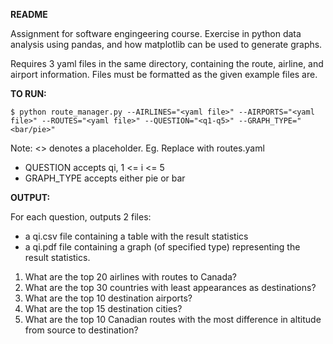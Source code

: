 **README**

Assignment for software engingeering course. Exercise in python data analysis using pandas, and how matplotlib can be used to generate graphs. 

Requires 3 yaml files in the same directory, containing the route, airline, and airport information. Files must be formatted as the given example files are.

**TO RUN:**

    $ python route_manager.py --AIRLINES="<yaml file>" --AIRPORTS="<yaml file>" --ROUTES="<yaml file>" --QUESTION="<q1-q5>" --GRAPH_TYPE="<bar/pie>"

Note: <> denotes a placeholder. Eg. Replace <yaml file> with routes.yaml
* QUESTION accepts qi, 1 <= i <= 5
* GRAPH_TYPE accepts either pie or bar

**OUTPUT:**

For each question, outputs 2 files:
* a qi.csv file containing a table with the result statistics
* a qi.pdf file containing a graph (of specified type) representing the result statistics.

1) What are the top 20 airlines with routes to Canada?
2) What are the top 30 countries with least appearances as destinations?
3) What are the top 10 destination airports?
4) What are the top 15 destination cities?
5) What are the top 10 Canadian routes with the most difference in altitude from source to destination?
